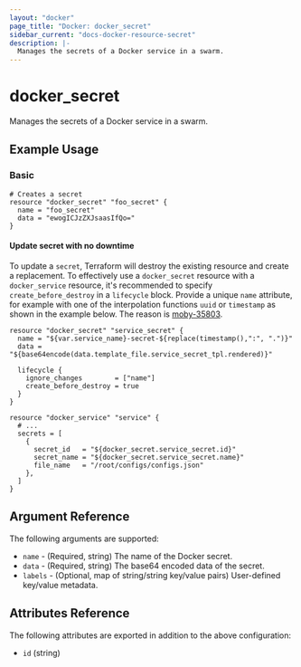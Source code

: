 ```yaml
---
layout: "docker"
page_title: "Docker: docker_secret"
sidebar_current: "docs-docker-resource-secret"
description: |-
  Manages the secrets of a Docker service in a swarm.
---
```


# docker\_secret

Manages the secrets of a Docker service in a swarm.

## Example Usage

### Basic

```hcl
# Creates a secret
resource "docker_secret" "foo_secret" {
  name = "foo_secret"
  data = "ewogICJzZXJsaasIfQo="
}
```

#### Update secret with no downtime
To update a `secret`, Terraform will destroy the existing resource and create a replacement. To effectively use a `docker_secret` resource with a `docker_service` resource, it's recommended to specify `create_before_destroy` in a `lifecycle` block. Provide a unique `name` attribute, for example
with one of the interpolation functions `uuid` or `timestamp` as shown
in the example below. The reason is [moby-35803](https://github.com/moby/moby/issues/35803).

```hcl
resource "docker_secret" "service_secret" {
  name = "${var.service_name}-secret-${replace(timestamp(),":", ".")}"
  data = "${base64encode(data.template_file.service_secret_tpl.rendered)}"

  lifecycle {
    ignore_changes        = ["name"]
    create_before_destroy = true
  }
}

resource "docker_service" "service" {
  # ...
  secrets = [
    {
      secret_id   = "${docker_secret.service_secret.id}"
      secret_name = "${docker_secret.service_secret.name}"
      file_name   = "/root/configs/configs.json"
    },
  ]
}
```

## Argument Reference

The following arguments are supported:

* `name` - (Required, string) The name of the Docker secret.
* `data` - (Required, string) The base64 encoded data of the secret.
* `labels` - (Optional, map of string/string key/value pairs) User-defined key/value metadata.

## Attributes Reference

The following attributes are exported in addition to the above configuration:

* `id` (string)

